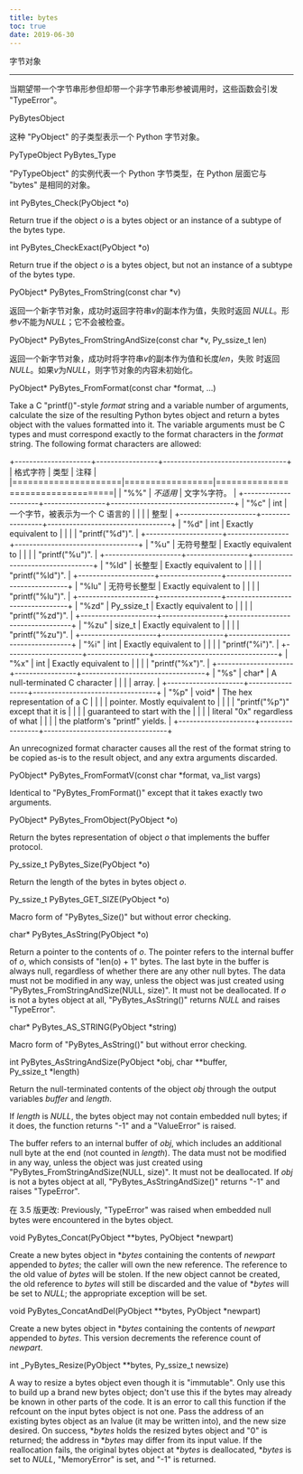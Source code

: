 ```yaml
---
title: bytes
toc: true
date: 2019-06-30
---
```

字节对象
********

当期望带一个字节串形参但却带一个非字节串形参被调用时，这些函数会引发
"TypeError"。

PyBytesObject

   这种 "PyObject" 的子类型表示一个 Python 字节对象。

PyTypeObject PyBytes_Type

   "PyTypeObject" 的实例代表一个 Python 字节类型，在 Python 层面它与
   "bytes" 是相同的对象。

int PyBytes_Check(PyObject *o)

   Return true if the object *o* is a bytes object or an instance of a
   subtype of the bytes type.

int PyBytes_CheckExact(PyObject *o)

   Return true if the object *o* is a bytes object, but not an
   instance of a subtype of the bytes type.

PyObject* PyBytes_FromString(const char *v)

   返回一个新字节对象，成功时返回字符串*v*的副本作为值，失败时返回
   *NULL*。形参*v*不能为*NULL*；它不会被检查。

PyObject* PyBytes_FromStringAndSize(const char *v, Py_ssize_t len)

   返回一个新字节对象，成功时将字符串*v*的副本作为值和长度*len*，失败
   时返回*NULL*。如果*v*为*NULL*，则字节对象的内容未初始化。

PyObject* PyBytes_FromFormat(const char *format, ...)

   Take a C "printf()"-style *format* string and a variable number of
   arguments, calculate the size of the resulting Python bytes object
   and return a bytes object with the values formatted into it.  The
   variable arguments must be C types and must correspond exactly to
   the format characters in the *format* string.  The following format
   characters are allowed:

   +---------------------+-----------------+----------------------------------+
   | 格式字符            | 类型            | 注释                             |
   |=====================|=================|==================================|
   | "%%"                | *不适用*        | 文字%字符。                      |
   +---------------------+-----------------+----------------------------------+
   | "%c"                | int             | 一个字节，被表示为一个 C 语言的  |
   |                     |                 | 整型                             |
   +---------------------+-----------------+----------------------------------+
   | "%d"                | int             | Exactly equivalent to            |
   |                     |                 | "printf("%d")".                  |
   +---------------------+-----------------+----------------------------------+
   | "%u"                | 无符号整型      | Exactly equivalent to            |
   |                     |                 | "printf("%u")".                  |
   +---------------------+-----------------+----------------------------------+
   | "%ld"               | 长整型          | Exactly equivalent to            |
   |                     |                 | "printf("%ld")".                 |
   +---------------------+-----------------+----------------------------------+
   | "%lu"               | 无符号长整型    | Exactly equivalent to            |
   |                     |                 | "printf("%lu")".                 |
   +---------------------+-----------------+----------------------------------+
   | "%zd"               | Py_ssize_t      | Exactly equivalent to            |
   |                     |                 | "printf("%zd")".                 |
   +---------------------+-----------------+----------------------------------+
   | "%zu"               | size_t          | Exactly equivalent to            |
   |                     |                 | "printf("%zu")".                 |
   +---------------------+-----------------+----------------------------------+
   | "%i"                | int             | Exactly equivalent to            |
   |                     |                 | "printf("%i")".                  |
   +---------------------+-----------------+----------------------------------+
   | "%x"                | int             | Exactly equivalent to            |
   |                     |                 | "printf("%x")".                  |
   +---------------------+-----------------+----------------------------------+
   | "%s"                | char*           | A null-terminated C character    |
   |                     |                 | array.                           |
   +---------------------+-----------------+----------------------------------+
   | "%p"                | void*           | The hex representation of a C    |
   |                     |                 | pointer. Mostly equivalent to    |
   |                     |                 | "printf("%p")" except that it is |
   |                     |                 | guaranteed to start with the     |
   |                     |                 | literal "0x" regardless of what  |
   |                     |                 | the platform's "printf" yields.  |
   +---------------------+-----------------+----------------------------------+

   An unrecognized format character causes all the rest of the format
   string to be copied as-is to the result object, and any extra
   arguments discarded.

PyObject* PyBytes_FromFormatV(const char *format, va_list vargs)

   Identical to "PyBytes_FromFormat()" except that it takes exactly
   two arguments.

PyObject* PyBytes_FromObject(PyObject *o)

   Return the bytes representation of object *o* that implements the
   buffer protocol.

Py_ssize_t PyBytes_Size(PyObject *o)

   Return the length of the bytes in bytes object *o*.

Py_ssize_t PyBytes_GET_SIZE(PyObject *o)

   Macro form of "PyBytes_Size()" but without error checking.

char* PyBytes_AsString(PyObject *o)

   Return a pointer to the contents of *o*.  The pointer refers to the
   internal buffer of *o*, which consists of "len(o) + 1" bytes.  The
   last byte in the buffer is always null, regardless of whether there
   are any other null bytes.  The data must not be modified in any
   way, unless the object was just created using
   "PyBytes_FromStringAndSize(NULL, size)". It must not be
   deallocated.  If *o* is not a bytes object at all,
   "PyBytes_AsString()" returns *NULL* and raises "TypeError".

char* PyBytes_AS_STRING(PyObject *string)

   Macro form of "PyBytes_AsString()" but without error checking.

int PyBytes_AsStringAndSize(PyObject *obj, char **buffer, Py_ssize_t *length)

   Return the null-terminated contents of the object *obj* through the
   output variables *buffer* and *length*.

   If *length* is *NULL*, the bytes object may not contain embedded
   null bytes; if it does, the function returns "-1" and a
   "ValueError" is raised.

   The buffer refers to an internal buffer of *obj*, which includes an
   additional null byte at the end (not counted in *length*).  The
   data must not be modified in any way, unless the object was just
   created using "PyBytes_FromStringAndSize(NULL, size)".  It must not
   be deallocated.  If *obj* is not a bytes object at all,
   "PyBytes_AsStringAndSize()" returns "-1" and raises "TypeError".

   在 3.5 版更改: Previously, "TypeError" was raised when embedded
   null bytes were encountered in the bytes object.

void PyBytes_Concat(PyObject **bytes, PyObject *newpart)

   Create a new bytes object in **bytes* containing the contents of
   *newpart* appended to *bytes*; the caller will own the new
   reference.  The reference to the old value of *bytes* will be
   stolen.  If the new object cannot be created, the old reference to
   *bytes* will still be discarded and the value of **bytes* will be
   set to *NULL*; the appropriate exception will be set.

void PyBytes_ConcatAndDel(PyObject **bytes, PyObject *newpart)

   Create a new bytes object in **bytes* containing the contents of
   *newpart* appended to *bytes*.  This version decrements the
   reference count of *newpart*.

int _PyBytes_Resize(PyObject **bytes, Py_ssize_t newsize)

   A way to resize a bytes object even though it is "immutable". Only
   use this to build up a brand new bytes object; don't use this if
   the bytes may already be known in other parts of the code.  It is
   an error to call this function if the refcount on the input bytes
   object is not one. Pass the address of an existing bytes object as
   an lvalue (it may be written into), and the new size desired.  On
   success, **bytes* holds the resized bytes object and "0" is
   returned; the address in **bytes* may differ from its input value.
   If the reallocation fails, the original bytes object at **bytes* is
   deallocated, **bytes* is set to *NULL*, "MemoryError" is set, and
   "-1" is returned.
